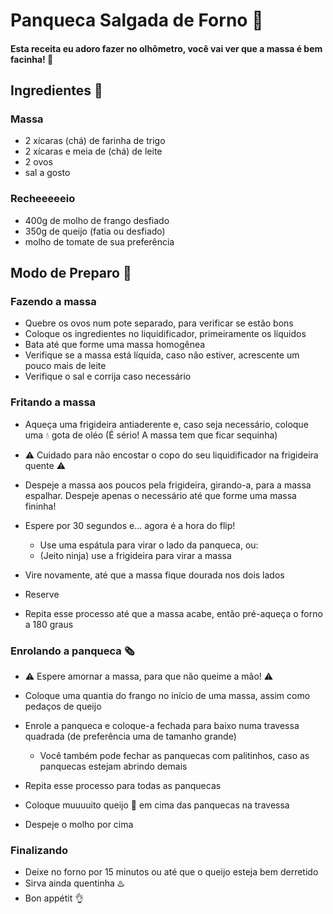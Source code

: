 # Panqueca Salgada de Forno :pancakes:

#### Esta receita eu adoro fazer no olhômetro, você vai ver que a massa é bem facinha!  :eyes:



## Ingredientes :page_facing_up:

### Massa 

- 2 xícaras (chá) de farinha de trigo
- 2 xícaras e meia de (chá) de leite
- 2 ovos
- sal a gosto

### Recheeeeeio

- 400g de molho de frango desfiado
- 350g de queijo (fatia ou desfiado)
- molho de tomate de sua preferência



## Modo de Preparo :spoon:

### Fazendo a massa 

- Quebre os ovos num pote separado, para verificar se estão bons
- Coloque os ingredientes no liquidificador, primeiramente os líquidos
- Bata até que forme uma massa homogênea
- Verifique se a massa está líquida, caso não estiver, acrescente um pouco mais de leite
- Verifique o sal e corrija caso necessário

### Fritando a massa

- Aqueça uma frigideira antiaderente e, caso seja necessário, coloque uma :droplet: gota de oléo (É sério! A massa tem que ficar sequinha)
- :warning: Cuidado para não encostar o copo do seu liquidificador na frigideira quente :warning: 
- Despeje a massa aos poucos pela frigideira, girando-a, para a massa espalhar. Despeje apenas o necessário até que forme uma massa fininha!
- Espere por 30 segundos e... agora é a hora do flip!  
  - Use uma espátula para virar o lado da panqueca, ou:
  - (Jeito ninja) use a frigideira para virar a massa

- Vire novamente, até que a massa fique dourada nos dois lados
- Reserve
- Repita esse processo até que a massa acabe, então pré-aqueça o forno a 180 graus

### Enrolando a panqueca :newspaper_roll:

- :warning: Espere amornar a massa, para que não queime a mão! :warning:
- Coloque uma quantia do frango no início de uma massa, assim como pedaços de queijo
- Enrole a panqueca e coloque-a fechada para baixo numa travessa quadrada (de preferência uma de tamanho grande)
  - Você também pode fechar as panquecas com palitinhos, caso as panquecas estejam abrindo demais

- Repita esse processo para todas as panquecas
- Coloque muuuuito queijo :cheese: em cima das panquecas na travessa 
- Despeje o molho por cima

### Finalizando 

- Deixe no forno por 15 minutos ou até que o queijo esteja bem derretido
- Sirva ainda quentinha :hotsprings:
- Bon appétit :ok_hand:











